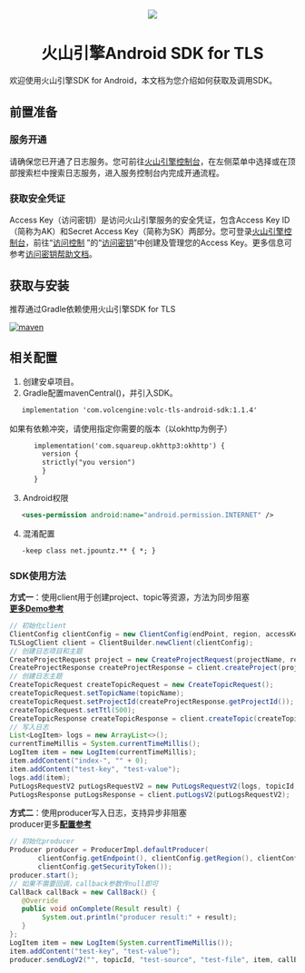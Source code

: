 <h1 align="center"><img src="https://iam.volccdn.com/obj/volcengine-public/pic/volcengine-icon.png"></h1>
<h1 align="center">火山引擎Android SDK for TLS</h1> 
欢迎使用火山引擎SDK for Android，本文档为您介绍如何获取及调用SDK。

## 前置准备

### 服务开通

请确保您已开通了日志服务。您可前往[火山引擎控制台](https://console.volcengine.com/ )，在左侧菜单中选择或在顶部搜索栏中搜索日志服务，进入服务控制台内完成开通流程。

### 获取安全凭证

Access Key（访问密钥）是访问火山引擎服务的安全凭证，包含Access Key ID（简称为AK）和Secret Access
Key（简称为SK）两部分。您可登录[火山引擎控制台](https://console.volcengine.com/ )，前往“[访问控制](https://console.volcengine.com/iam )
”的“[访问密钥](https://console.volcengine.com/iam/keymanage/ )”中创建及管理您的Access
Key。更多信息可参考[访问密钥帮助文档](https://www.volcengine.com/docs/6291/65568 )。

## 获取与安装

推荐通过Gradle依赖使用火山引擎SDK for TLS

[![maven](https://img.shields.io/maven-central/v/com.volcengine/volc-tls-android-sdk)](https://search.maven.org/artifact/com.volcengine/volc-tls-android-sdk)




## 相关配置
1. 创建安卓项目。
2. Gradle配置mavenCentral()，并引入SDK。
```xml
   implementation 'com.volcengine:volc-tls-android-sdk:1.1.4'
```
如果有依赖冲突，请使用指定你需要的版本（以okhttp为例子）
```xml
      implementation('com.squareup.okhttp3:okhttp') {
        version {
        strictly("you version")
        }
      }
```
3. Android权限
```xml
   <uses-permission android:name="android.permission.INTERNET" />
```

4. 混淆配置
```xml
   -keep class net.jpountz.** { *; }
```

### SDK使用方法
**方式一**：使用client用于创建project、topic等资源，方法为同步阻塞<br>
[**更多Demo参考**](https://github.com/volcengine/ve-tls-android-sdk/tree/master/src/main/java/com/volcengine/demo)

```java
// 初始化client
ClientConfig clientConfig = new ClientConfig(endPoint, region, accessKey, secretKey, token);
TLSLogClient client = ClientBuilder.newClient(clientConfig);
// 创建日志项目和主题
CreateProjectRequest project = new CreateProjectRequest(projectName, region, description);
CreateProjectResponse createProjectResponse = client.createProject(project);
// 创建日志主题
CreateTopicRequest createTopicRequest = new CreateTopicRequest();
createTopicRequest.setTopicName(topicName);
createTopicRequest.setProjectId(createProjectResponse.getProjectId());
createTopicRequest.setTtl(500);
CreateTopicResponse createTopicResponse = client.createTopic(createTopicRequest);
// 写入日志
List<LogItem> logs = new ArrayList<>();
currentTimeMillis = System.currentTimeMillis();
LogItem item = new LogItem(currentTimeMillis);
item.addContent("index-", "" + 0);
item.addContent("test-key", "test-value");
logs.add(item);
PutLogsRequestV2 putLogsRequestV2 = new PutLogsRequestV2(logs, topicId, null, LZ4, "test-path", "test-file");
PutLogsResponse putLogsResponse = client.putLogsV2(putLogsRequestV2);
```
**方式二**：使用producer写入日志，支持异步非阻塞<br>producer更多[**配置参考**](https://github.com/volcengine/ve-tls-android-sdk/blob/master/src/main/java/com/volcengine/model/tls/producer/Producer.md)
```java
// 初始化producer
Producer producer = ProducerImpl.defaultProducer(
       clientConfig.getEndpoint(), clientConfig.getRegion(), clientConfig.getAccessKeyId(), clientConfig.getAccessKeySecret(),
       clientConfig.getSecurityToken());
producer.start();
// 如果不需要回调，callback参数传null即可
CallBack callBack = new CallBack() {
   @Override
   public void onComplete(Result result) {
        System.out.println("producer result:" + result);
   }
};
LogItem item = new LogItem(System.currentTimeMillis());
item.addContent("test-key", "test-value");
producer.sendLogV2("", topicId, "test-source", "test-file", item, callBack);
```


